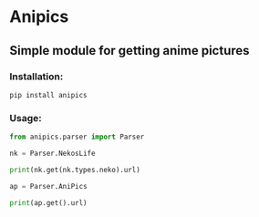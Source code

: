 <!--
 Copyright 2021 D4n13l3k00.
 SPDX-License-Identifier: 	AGPL-3.0-or-later
-->

# Anipics

## Simple module for getting anime pictures

### Installation:

`pip install anipics`

### Usage:

```python
from anipics.parser import Parser

nk = Parser.NekosLife

print(nk.get(nk.types.neko).url)

ap = Parser.AniPics

print(ap.get().url)
```